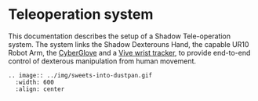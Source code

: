 # Teleoperation system

This documentation describes the setup of a Shadow Tele-operation system. The system links the Shadow Dexterouns Hand, the capable UR10 Robot Arm, the [CyberGlove](http://www.cyberglovesystems.com/) and a [Vive wrist tracker](https://www.vive.com/eu/), to provide end-to-end control of dexterous manipulation from human movement.

```eval_rst
.. image:: ../img/sweets-into-dustpan.gif
  :width: 600
  :align: center
```